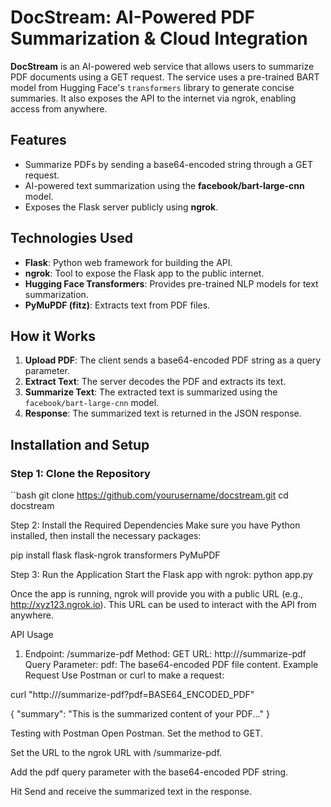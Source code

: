 # DocStream: AI-Powered PDF Summarization & Cloud Integration

**DocStream** is an AI-powered web service that allows users to summarize PDF documents using a GET request. The service uses a pre-trained BART model from Hugging Face's `transformers` library to generate concise summaries. It also exposes the API to the internet via ngrok, enabling access from anywhere.

## Features
- Summarize PDFs by sending a base64-encoded string through a GET request.
- AI-powered text summarization using the **facebook/bart-large-cnn** model.
- Exposes the Flask server publicly using **ngrok**.

## Technologies Used
- **Flask**: Python web framework for building the API.
- **ngrok**: Tool to expose the Flask app to the public internet.
- **Hugging Face Transformers**: Provides pre-trained NLP models for text summarization.
- **PyMuPDF (fitz)**: Extracts text from PDF files.

## How it Works

1. **Upload PDF**: The client sends a base64-encoded PDF string as a query parameter.
2. **Extract Text**: The server decodes the PDF and extracts its text.
3. **Summarize Text**: The extracted text is summarized using the `facebook/bart-large-cnn` model.
4. **Response**: The summarized text is returned in the JSON response.

## Installation and Setup

### Step 1: Clone the Repository
``bash
git clone https://github.com/yourusername/docstream.git
cd docstream

Step 2: Install the Required Dependencies
Make sure you have Python installed, then install the necessary packages:

pip install flask flask-ngrok transformers PyMuPDF

Step 3: Run the Application
Start the Flask app with ngrok:
python app.py


Once the app is running, ngrok will provide you with a public URL (e.g., http://xyz123.ngrok.io). This URL can be used to interact with the API from anywhere.

API Usage
1. Endpoint: /summarize-pdf
Method: GET
URL: http://<ngrok-url>/summarize-pdf
Query Parameter:
pdf: The base64-encoded PDF file content.
Example Request
Use Postman or curl to make a request:

curl "http://<ngrok-url>/summarize-pdf?pdf=BASE64_ENCODED_PDF"

{
  "summary": "This is the summarized content of your PDF..."
}

Testing with Postman
Open Postman.
Set the method to GET.

Set the URL to the ngrok URL with /summarize-pdf.

Add the pdf query parameter with the base64-encoded PDF string.

Hit Send and receive the summarized text in the response.

